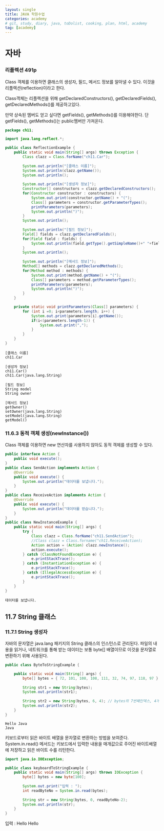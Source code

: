 ```yaml
---
layout: single
title: JAVA 학원수업
categories: academy
# git, study, diary, java, toDolist, cooking, plan, html, academy
tag: [academy] 
---
```


# 자바

### 리플렉션 491p

Class 객체를 이용하면 클래스의 생성자, 필드, 메서드 정보를 알아낼 수 있다. 이것을 리플렉션(reflection)이라고 한다.

Class객체는 리플렉션을 위해 
getDeclaredConstructors(), 
getDeclaredFields(), 
getDeclaredMethods()를 제공하고있다.

만약 상속된 멤버도 얻고 싶다면 getFields(), getMethods()를 이용해야한다. 단 getFields(), getMethods()는 public멤버만 가져온다.

~~~java
package ch11;

import java.lang.reflect.*;

public class ReflectionExample {
	public static void main(String[] args) throws Exception {
		Class clazz = Class.forName("ch11.Car");
		
		System.out.println("[클래스 이름]");
		System.out.println(clazz.getName());
		System.out.println();
		
		System.out.println("[생성자 정보]");
		Constructor[] constructors = clazz.getDeclaredConstructors();
		for(Constructor constructor : constructors) { 
			System.out.print(constructor.getName() + "(");
			Class[] parameters = constructor.getParameterTypes();
			printParameters(parameters);
			System.out.println(")");
		}
		System.out.println();
		
		System.out.println("[필드 정보]");
		Field[] fields = clazz.getDeclaredFields();
		for(Field field : fields) {
			System.out.println(field.getType().getSimpleName()+" "+field.getName());
		}
		System.out.println();
		
		System.out.println("[메서드 정보]");
		Method[] methods = clazz.getDeclaredMethods();
		for(Method method : methods) {
			System.out.print(method.getName() + "(");
			Class[] parameters = method.getParameterTypes();
			printParameters(parameters);
			System.out.println(")");
		}
	}

	private static void printParameters(Class[] parameters) {
		for (int i =0; i<parameters.length; i++) {
			System.out.print(parameters[i].getName());
			if(i<(parameters.length-1)) {
				System.out.print(",");
			}
		}
	}
}
~~~
~~~
[클래스 이름]
ch11.Car

[생성자 정보]
ch11.Car()
ch11.Car(java.lang.String)

[필드 정보]
String model
String owner

[메서드 정보]
getOwner()
setOwner(java.lang.String)
setModel(java.lang.String)
getModel()
~~~

### 11.6.3 동적 객체 생성(newInstance()) 

Class 객체를 이용하면 new 연산자를 사용하지 않아도 동적 객체를 생성할 수 있다.

~~~java
public interface Action {
	public void execute();
}
public class SendAction implements Action {
	@Override
	public void execute() {
		System.out.println("데이터를 보냅니다.");
	}
}
public class ReceiveAction implements Action {
	@Override
	public void execute() {
		System.out.println("데이터를 받습니다.");
	}
}
public class NewInstanceExample {
	public static void main(String[] args) {
		try {
			Class clazz = Class.forName("ch11.SendAction");
			//Class clazz = Class.forname("ch11.ReceiveAction);
			Action action = (Action) clazz.newInstance();
			action.execute();
		} catch (ClassNotFoundException e) {
			e.printStackTrace();
		} catch (InstantiationException e) {
			e.printStackTrace();
		} catch (IllegalAccessException e) {
			e.printStackTrace();
		}
	}
}
~~~

~~~
데이터를 보냅니다.
~~~

## 11.7 String 클래스

### 11.7.1 String 생성자

자바의 문자열은 java.lang 패키지의 String 클래스의 인스턴스로 관리된다. 파일의 내용을 읽거나, 네트워크를 통해 받는 데이터는 보통 byte[] 배열이므로 이것을 문자열로 변환하기 위해 사용된다.

~~~java
public class ByteToStringExample {

	public static void main(String[] args) {
		byte[] bytes = { 72, 101, 108, 108, 111, 32, 74, 97, 118, 97 };
		
		String str1 = new String(bytes);
		System.out.println(str1);
		
		String str2 = new String(bytes, 6, 4); // bytes의 7번째인덱스, 4개
		System.out.println(str2);
	}
}
~~~
~~~
Hello Java
Java
~~~


키보드로부터 읽은 바이트 배열을 문자열로 변환하는 방법을 보여준다.
System.in.read() 메서드는 키보드에서 입력한 내용을 매개값으로 주어진 바이트배열에 저장하고 읽은 바이트 수를 리턴한다.

~~~java
import java.io.IOException;

public class keyboardToStringExample {
	public static void main(String[] args) throws IOException {
		byte[] bytes = new byte[100];
		
		System.out.print("입력 : ");
		int readByteNo = System.in.read(bytes);
		
		String str = new String(bytes, 0, readByteNo-2);
		System.out.println(str);
	}
}
~~~
입력 : Hello
Hello
~~~